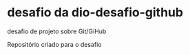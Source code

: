 # desafio da dio-desafio-github
desafio de projeto sobre Git/GiHub

Repositório criado para o desafio 
